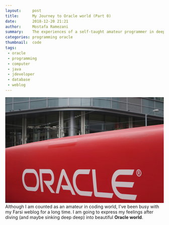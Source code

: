 ```yaml
---
layout:     post
title:      My Journey to Oracle world (Part 0) 
date:       2018-12-20 21:21
author:     Mostafa Ramezani
summary:    The experiences of a self-taught amateur programmer in deep ocean of the Oracle platforms
categories: programming oracle
thumbnail:  code
tags:
 - oracle
 - programming
 - computer
 - java
 - jdeveloper
 - database
 - weblog
---
```

![oracle, the cradle of modern world](https://raw.githubusercontent.com/anonymoustafa/anonymostafa.github.io/master/pictures/20151027-oracle-logo-on-yacht-100625235-large.jpg)
Although I am counted as an amateur in coding world, I've been busy with my Farsi weblog for a long time. I am going to express my feelings after diving (and maybe sinking deep deep) into beautiful **Oracle world**.
